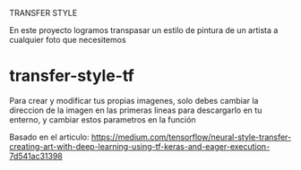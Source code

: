 TRANSFER STYLE

En este proyecto logramos transpasar un estilo de pintura de un artista a cualquier foto que necesitemos 


# transfer-style-tf
Para crear y modificar tus propias imagenes, solo debes cambiar la direccion de la imagen en las primeras
lineas para descargarlo en tu enterno, y cambiar estos parametros en la función


Basado en el articulo:
https://medium.com/tensorflow/neural-style-transfer-creating-art-with-deep-learning-using-tf-keras-and-eager-execution-7d541ac31398
